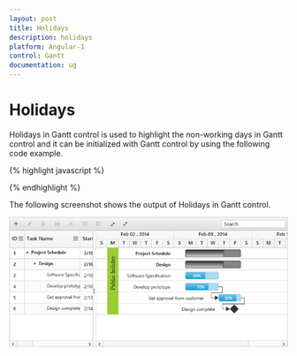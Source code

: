 ```yaml
---
layout: post
title: Holidays
description: holidays
platform: Angular-1
control: Gantt
documentation: ug
---
```


# Holidays

Holidays in Gantt control is used to highlight the non-working days in Gantt control and it can be initialized with Gantt control by using the following code example.

{% highlight javascript %}

<body ng-controller="GanttCtrl">
   <!--Add  Gantt control here-->    
   <div id="GanttContainer" ej-gantt
   //...
    e-holidays="holidays" 
    >
   </div>
   <script>
   var holidays= [{
            day: "2/11/2014",
            label: " Public holiday",
            background: "yellowgreen "
        }]
    angular.module('listCtrl', ['ejangular'])
           .controller('GanttCtrl', function ($scope) {
               //...
               $scope.holidays="holidays";
          });  
</script>
</body>
   
{% endhighlight %}

The following screenshot shows the output of Holidays in Gantt control.

![](Holidays_images/Holidays_img1.png)

